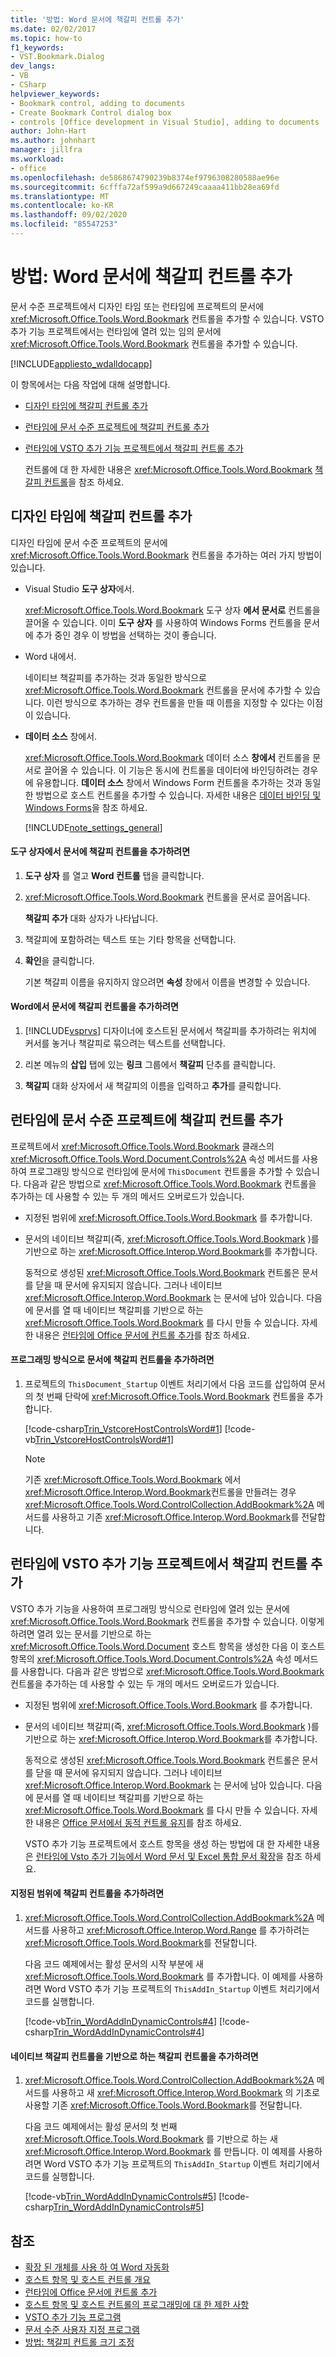 ```yaml
---
title: '방법: Word 문서에 책갈피 컨트롤 추가'
ms.date: 02/02/2017
ms.topic: how-to
f1_keywords:
- VST.Bookmark.Dialog
dev_langs:
- VB
- CSharp
helpviewer_keywords:
- Bookmark control, adding to documents
- Create Bookmark Control dialog box
- controls [Office development in Visual Studio], adding to documents
author: John-Hart
ms.author: johnhart
manager: jillfra
ms.workload:
- office
ms.openlocfilehash: de5868674790239b8374ef9796308280588ae96e
ms.sourcegitcommit: 6cfffa72af599a9d667249caaaa411bb28ea69fd
ms.translationtype: MT
ms.contentlocale: ko-KR
ms.lasthandoff: 09/02/2020
ms.locfileid: "85547253"
---
```

# <a name="how-to-add-bookmark-controls-to-word-documents"></a>방법: Word 문서에 책갈피 컨트롤 추가
  문서 수준 프로젝트에서 디자인 타임 또는 런타임에 프로젝트의 문서에 <xref:Microsoft.Office.Tools.Word.Bookmark> 컨트롤을 추가할 수 있습니다. VSTO 추가 기능 프로젝트에서는 런타임에 열려 있는 임의 문서에 <xref:Microsoft.Office.Tools.Word.Bookmark> 컨트롤을 추가할 수 있습니다.

 [!INCLUDE[appliesto_wdalldocapp](../vsto/includes/appliesto-wdalldocapp-md.md)]

 이 항목에서는 다음 작업에 대해 설명합니다.

- [디자인 타임에 책갈피 컨트롤 추가](#designtime)

- [런타임에 문서 수준 프로젝트에 책갈피 컨트롤 추가](#runtimedoclevel)

- [런타임에 VSTO 추가 기능 프로젝트에서 책갈피 컨트롤 추가](#runtimeaddin)

  컨트롤에 대 한 자세한 내용은 <xref:Microsoft.Office.Tools.Word.Bookmark> [책갈피 컨트롤](../vsto/bookmark-control.md)을 참조 하세요.

## <a name="add-bookmark-controls-at-design-time"></a><a name="designtime"></a> 디자인 타임에 책갈피 컨트롤 추가
 디자인 타임에 문서 수준 프로젝트의 문서에 <xref:Microsoft.Office.Tools.Word.Bookmark> 컨트롤을 추가하는 여러 가지 방법이 있습니다.

- Visual Studio **도구 상자**에서.

   <xref:Microsoft.Office.Tools.Word.Bookmark> 도구 상자 **에서 문서로** 컨트롤을 끌어올 수 있습니다. 이미 **도구 상자** 를 사용하여 Windows Forms 컨트롤을 문서에 추가 중인 경우 이 방법을 선택하는 것이 좋습니다.

- Word 내에서.

   네이티브 책갈피를 추가하는 것과 동일한 방식으로 <xref:Microsoft.Office.Tools.Word.Bookmark> 컨트롤을 문서에 추가할 수 있습니다. 이런 방식으로 추가하는 경우 컨트롤을 만들 때 이름을 지정할 수 있다는 이점이 있습니다.

- **데이터 소스** 창에서.

   <xref:Microsoft.Office.Tools.Word.Bookmark> 데이터 소스 **창에서** 컨트롤을 문서로 끌어올 수 있습니다. 이 기능은 동시에 컨트롤을 데이터에 바인딩하려는 경우에 유용합니다. **데이터 소스** 창에서 Windows Form 컨트롤을 추가하는 것과 동일한 방법으로 호스트 컨트롤을 추가할 수 있습니다. 자세한 내용은 [데이터 바인딩 및 Windows Forms](/dotnet/framework/winforms/data-binding-and-windows-forms)을 참조 하세요.

  [!INCLUDE[note_settings_general](../sharepoint/includes/note-settings-general-md.md)]

#### <a name="to-add-a-bookmark-control-to-a-document-from-the-toolbox"></a>도구 상자에서 문서에 책갈피 컨트롤을 추가하려면

1. **도구 상자** 를 열고 **Word 컨트롤** 탭을 클릭합니다.

2. <xref:Microsoft.Office.Tools.Word.Bookmark> 컨트롤을 문서로 끌어옵니다.

     **책갈피 추가** 대화 상자가 나타납니다.

3. 책갈피에 포함하려는 텍스트 또는 기타 항목을 선택합니다.

4. **확인**을 클릭합니다.

     기본 책갈피 이름을 유지하지 않으려면 **속성** 창에서 이름을 변경할 수 있습니다.

#### <a name="to-add-a-bookmark-control-to-a-document-in-word"></a>Word에서 문서에 책갈피 컨트롤을 추가하려면

1. [!INCLUDE[vsprvs](../sharepoint/includes/vsprvs-md.md)] 디자이너에 호스트된 문서에서 책갈피를 추가하려는 위치에 커서를 놓거나 책갈피로 묶으려는 텍스트를 선택합니다.

2. 리본 메뉴의 **삽입** 탭에 있는 **링크** 그룹에서 **책갈피** 단추를 클릭합니다.

3. **책갈피** 대화 상자에서 새 책갈피의 이름을 입력하고 **추가**를 클릭합니다.

## <a name="add-bookmark-controls-at-run-time-in-a-document-level-project"></a><a name="runtimedoclevel"></a> 런타임에 문서 수준 프로젝트에 책갈피 컨트롤 추가
 프로젝트에서 <xref:Microsoft.Office.Tools.Word.Bookmark> 클래스의 <xref:Microsoft.Office.Tools.Word.Document.Controls%2A> 속성 메서드를 사용하여 프로그래밍 방식으로 런타임에 문서에 `ThisDocument` 컨트롤을 추가할 수 있습니다. 다음과 같은 방법으로 <xref:Microsoft.Office.Tools.Word.Bookmark> 컨트롤을 추가하는 데 사용할 수 있는 두 개의 메서드 오버로드가 있습니다.

- 지정된 범위에 <xref:Microsoft.Office.Tools.Word.Bookmark> 를 추가합니다.

- 문서의 네이티브 책갈피(즉, <xref:Microsoft.Office.Tools.Word.Bookmark> )를 기반으로 하는 <xref:Microsoft.Office.Interop.Word.Bookmark>를 추가합니다.

  동적으로 생성된 <xref:Microsoft.Office.Tools.Word.Bookmark> 컨트롤은 문서를 닫을 때 문서에 유지되지 않습니다. 그러나 네이티브 <xref:Microsoft.Office.Interop.Word.Bookmark> 는 문서에 남아 있습니다. 다음에 문서를 열 때 네이티브 책갈피를 기반으로 하는 <xref:Microsoft.Office.Tools.Word.Bookmark> 를 다시 만들 수 있습니다. 자세한 내용은 [런타임에 Office 문서에 컨트롤 추가](../vsto/adding-controls-to-office-documents-at-run-time.md)를 참조 하세요.

#### <a name="to-add-a-bookmark-control-to-a-document-programmatically"></a>프로그래밍 방식으로 문서에 책갈피 컨트롤을 추가하려면

1. 프로젝트의 `ThisDocument_Startup` 이벤트 처리기에서 다음 코드를 삽입하여 문서의 첫 번째 단락에 <xref:Microsoft.Office.Tools.Word.Bookmark> 컨트롤을 추가합니다.

     [!code-csharp[Trin_VstcoreHostControlsWord#1](../vsto/codesnippet/CSharp/trin_vstcorehostcontrolsword/ThisDocument.cs#1)]
     [!code-vb[Trin_VstcoreHostControlsWord#1](../vsto/codesnippet/VisualBasic/Trin_VstcoreHostControlsWordVB/ThisDocument.vb#1)]

    > [!NOTE]
    > 기존 <xref:Microsoft.Office.Tools.Word.Bookmark> 에서 <xref:Microsoft.Office.Interop.Word.Bookmark>컨트롤을 만들려는 경우 <xref:Microsoft.Office.Tools.Word.ControlCollection.AddBookmark%2A> 메서드를 사용하고 기존 <xref:Microsoft.Office.Interop.Word.Bookmark>를 전달합니다.

## <a name="add-bookmark-controls-at-run-time-in-a-vsto-add-in-project"></a><a name="runtimeaddin"></a> 런타임에 VSTO 추가 기능 프로젝트에서 책갈피 컨트롤 추가
 VSTO 추가 기능을 사용하여 프로그래밍 방식으로 런타임에 열려 있는 문서에 <xref:Microsoft.Office.Tools.Word.Bookmark> 컨트롤을 추가할 수 있습니다. 이렇게 하려면 열려 있는 문서를 기반으로 하는 <xref:Microsoft.Office.Tools.Word.Document> 호스트 항목을 생성한 다음 이 호스트 항목의 <xref:Microsoft.Office.Tools.Word.Document.Controls%2A> 속성 메서드를 사용합니다. 다음과 같은 방법으로 <xref:Microsoft.Office.Tools.Word.Bookmark> 컨트롤을 추가하는 데 사용할 수 있는 두 개의 메서드 오버로드가 있습니다.

- 지정된 범위에 <xref:Microsoft.Office.Tools.Word.Bookmark> 를 추가합니다.

- 문서의 네이티브 책갈피(즉, <xref:Microsoft.Office.Tools.Word.Bookmark> )를 기반으로 하는 <xref:Microsoft.Office.Interop.Word.Bookmark>를 추가합니다.

  동적으로 생성된 <xref:Microsoft.Office.Tools.Word.Bookmark> 컨트롤은 문서를 닫을 때 문서에 유지되지 않습니다. 그러나 네이티브 <xref:Microsoft.Office.Interop.Word.Bookmark> 는 문서에 남아 있습니다. 다음에 문서를 열 때 네이티브 책갈피를 기반으로 하는 <xref:Microsoft.Office.Tools.Word.Bookmark> 를 다시 만들 수 있습니다. 자세한 내용은 [Office 문서에서 동적 컨트롤 유지](../vsto/persisting-dynamic-controls-in-office-documents.md)를 참조 하세요.

  VSTO 추가 기능 프로젝트에서 호스트 항목을 생성 하는 방법에 대 한 자세한 내용은 [런타임에 Vsto 추가 기능에서 Word 문서 및 Excel 통합 문서 확장](../vsto/extending-word-documents-and-excel-workbooks-in-vsto-add-ins-at-run-time.md)을 참조 하세요.

#### <a name="to-add-a-bookmark-control-at-a-specified-range"></a>지정된 범위에 책갈피 컨트롤을 추가하려면

1. <xref:Microsoft.Office.Tools.Word.ControlCollection.AddBookmark%2A> 메서드를 사용하고 <xref:Microsoft.Office.Interop.Word.Range> 를 추가하려는 <xref:Microsoft.Office.Tools.Word.Bookmark>를 전달합니다.

     다음 코드 예제에서는 활성 문서의 시작 부분에 새 <xref:Microsoft.Office.Tools.Word.Bookmark> 를 추가합니다. 이 예제를 사용하려면 Word VSTO 추가 기능 프로젝트의 `ThisAddIn_Startup` 이벤트 처리기에서 코드를 실행합니다.

     [!code-vb[Trin_WordAddInDynamicControls#4](../vsto/codesnippet/VisualBasic/trin_wordaddindynamiccontrols/ThisAddIn.vb#4)]
     [!code-csharp[Trin_WordAddInDynamicControls#4](../vsto/codesnippet/CSharp/Trin_WordAddInDynamicControls/ThisAddIn.cs#4)]

#### <a name="to-add-a-bookmark-control-that-is-based-on-a-native-bookmark-control"></a>네이티브 책갈피 컨트롤을 기반으로 하는 책갈피 컨트롤을 추가하려면

1. <xref:Microsoft.Office.Tools.Word.ControlCollection.AddBookmark%2A> 메서드를 사용하고 새 <xref:Microsoft.Office.Interop.Word.Bookmark> 의 기초로 사용할 기존 <xref:Microsoft.Office.Tools.Word.Bookmark>를 전달합니다.

     다음 코드 예제에서는 활성 문서의 첫 번째 <xref:Microsoft.Office.Tools.Word.Bookmark> 를 기반으로 하는 새 <xref:Microsoft.Office.Interop.Word.Bookmark> 를 만듭니다. 이 예제를 사용하려면 Word VSTO 추가 기능 프로젝트의 `ThisAddIn_Startup` 이벤트 처리기에서 코드를 실행합니다.

     [!code-vb[Trin_WordAddInDynamicControls#5](../vsto/codesnippet/VisualBasic/trin_wordaddindynamiccontrols/ThisAddIn.vb#5)]
     [!code-csharp[Trin_WordAddInDynamicControls#5](../vsto/codesnippet/CSharp/Trin_WordAddInDynamicControls/ThisAddIn.cs#5)]

## <a name="see-also"></a>참조
- [확장 된 개체를 사용 하 여 Word 자동화](../vsto/automating-word-by-using-extended-objects.md)
- [호스트 항목 및 호스트 컨트롤 개요](../vsto/host-items-and-host-controls-overview.md)
- [런타임에 Office 문서에 컨트롤 추가](../vsto/adding-controls-to-office-documents-at-run-time.md)
- [호스트 항목 및 호스트 컨트롤의 프로그래밍에 대 한 제한 사항](../vsto/programmatic-limitations-of-host-items-and-host-controls.md)
- [VSTO 추가 기능 프로그램](../vsto/programming-vsto-add-ins.md)
- [문서 수준 사용자 지정 프로그램](../vsto/programming-document-level-customizations.md)
- [방법: 책갈피 컨트롤 크기 조정](../vsto/how-to-resize-bookmark-controls.md)
